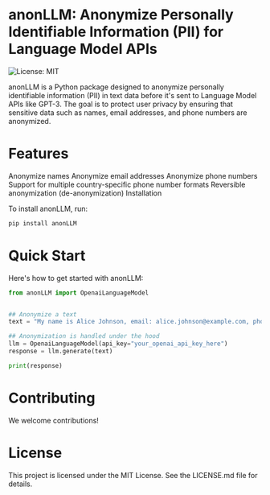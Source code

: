 # anonLLM: Anonymize Personally Identifiable Information (PII) for Language Model APIs

![License: MIT](https://img.shields.io/badge/License-MIT-yellow.svg)

anonLLM is a Python package designed to anonymize personally identifiable information (PII) in text data before it's sent to Language Model APIs like GPT-3. The goal is to protect user privacy by ensuring that sensitive data such as names, email addresses, and phone numbers are anonymized.

# Features

Anonymize names
Anonymize email addresses
Anonymize phone numbers
Support for multiple country-specific phone number formats
Reversible anonymization (de-anonymization)
Installation

To install anonLLM, run:

```bash
pip install anonLLM
```

# Quick Start

Here's how to get started with anonLLM:

```python
from anonLLM import OpenaiLanguageModel


## Anonymize a text
text = "My name is Alice Johnson, email: alice.johnson@example.com, phone: +1 234-567-8910."

## Anonymization is handled under the hood
llm = OpenaiLanguageModel(api_key="your_openai_api_key_here")
response = llm.generate(text)

print(response)
```

# Contributing

We welcome contributions!

# License

This project is licensed under the MIT License. See the LICENSE.md file for details.
